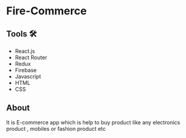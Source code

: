 # Fire-Commerce

## Tools :hammer_and_wrench:
- React.js
- React Router
- Redux
- Firebase
- Javascript
- HTML
- CSS
  
## About
It is E-commerce app which is help to buy product like any electronics product , mobiles or fashion product etc